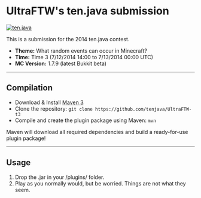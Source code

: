 UltraFTW's ten.java submission
==============================

[![ten.java](https://cdn.mediacru.sh/hu4CJqRD7AiB.svg)](https://tenjava.com/)

This is a submission for the 2014 ten.java contest.

- __Theme:__ What random events can occur in Minecraft?
- __Time:__ Time 3 (7/12/2014 14:00 to 7/13/2014 00:00 UTC)
- __MC Version:__ 1.7.9 (latest Bukkit beta)

---------------------------------------

Compilation
-----------

- Download & Install [Maven 3](http://maven.apache.org/download.html)
- Clone the repository: `git clone https://github.com/tenjava/UltraFTW-t3`
- Compile and create the plugin package using Maven: `mvn`

Maven will download all required dependencies and build a ready-for-use plugin package!

---------------------------------------

Usage
-----

1. Drop the .jar in your /plugins/ folder.
2. Play as you normally would, but be worried. Things are not what they seem.
